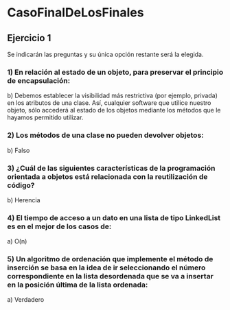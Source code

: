 # CasoFinalDeLosFinales

## Ejercicio 1

Se indicarán las preguntas y su única opción restante será la elegida.

### 1)     En relación al estado de un objeto, para preservar el principio de encapsulación:

b)    Debemos establecer la visibilidad más restrictiva (por ejemplo, privada) en los atributos de una clase. Así, cualquier software que utilice nuestro objeto, sólo accederá al estado de los objetos mediante los métodos que le hayamos permitido utilizar.

### 2)     Los métodos de una clase no pueden devolver objetos:

b)    Falso

### 3)     ¿Cuál de las siguientes características de la programación orientada a objetos está relacionada con la reutilización de código?

b)    Herencia

### 4)     El tiempo de acceso a un dato en una lista de tipo LinkedList es en el mejor de los casos de:

a)    O(n)

### 5)     Un algoritmo de ordenación que implemente el método de inserción se basa en la idea de ir seleccionando el número correspondiente en la lista desordenada que se va a insertar en la posición última de la lista ordenada:

a)    Verdadero



